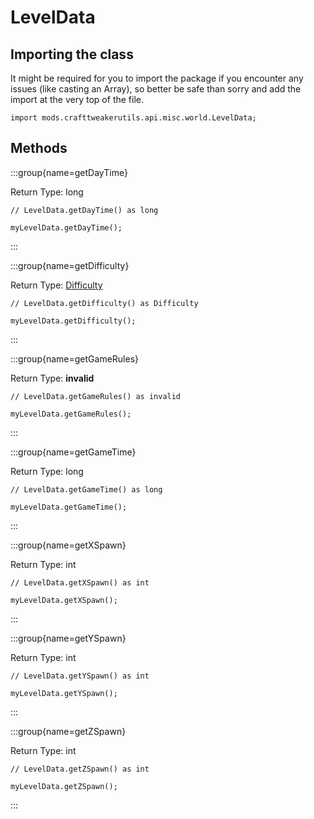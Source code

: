# LevelData

## Importing the class

It might be required for you to import the package if you encounter any issues (like casting an Array), so better be safe than sorry and add the import at the very top of the file.
```zenscript
import mods.crafttweakerutils.api.misc.world.LevelData;
```


## Methods

:::group{name=getDayTime}

Return Type: long

```zenscript
// LevelData.getDayTime() as long

myLevelData.getDayTime();
```

:::

:::group{name=getDifficulty}

Return Type: [Difficulty](/vanilla/api/world/Difficulty)

```zenscript
// LevelData.getDifficulty() as Difficulty

myLevelData.getDifficulty();
```

:::

:::group{name=getGameRules}

Return Type: **invalid**

```zenscript
// LevelData.getGameRules() as invalid

myLevelData.getGameRules();
```

:::

:::group{name=getGameTime}

Return Type: long

```zenscript
// LevelData.getGameTime() as long

myLevelData.getGameTime();
```

:::

:::group{name=getXSpawn}

Return Type: int

```zenscript
// LevelData.getXSpawn() as int

myLevelData.getXSpawn();
```

:::

:::group{name=getYSpawn}

Return Type: int

```zenscript
// LevelData.getYSpawn() as int

myLevelData.getYSpawn();
```

:::

:::group{name=getZSpawn}

Return Type: int

```zenscript
// LevelData.getZSpawn() as int

myLevelData.getZSpawn();
```

:::


